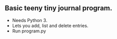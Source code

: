 ## Basic teeny tiny journal program.  
  
- Needs Python 3.  
- Lets you add, list and delete entries.  
- Run program.py